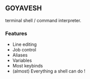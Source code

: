 <h2>GOYAVESH</h2>

terminal shell / command interpreter.

<h3>Features</h3>

<ul>
    <li>Line editing</li>
    <li>Job control</li>
    <li>Aliases</li>
    <li>Variables</li>
    <li>Most keybinds</li>
    <li>(almost) Everything a shell can do !</li>
</ul>
